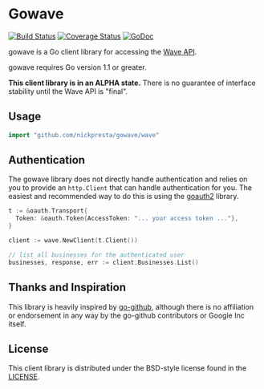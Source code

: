 # Gowave

[![Build Status](https://travis-ci.org/nickpresta/gowave.png?branch=master)](https://travis-ci.org/nickpresta/gowave)
[![Coverage Status](https://coveralls.io/repos/nickpresta/gowave/badge.png?branch=master)](https://coveralls.io/r/nickpresta/gowave?branch=master)
[![GoDoc](https://godoc.org/github.com/nickpresta/gowave/wave?status.png)](https://godoc.org/github.com/nickpresta/gowave/wave)

gowave is a Go client library for accessing the [Wave API](https://developer.waveapps.com).

gowave requires Go version 1.1 or greater.

**This client library is in an ALPHA state.** There is no guarantee of interface stability until the Wave API is "final".

## Usage

```go
import "github.com/nickpresta/gowave/wave"
```

## Authentication

The gowave library does not directly handle authentication and relies on you to provide an `http.Client` that can handle authentication for you.
The easiest and recommended way to do this is using the [goauth2](https://code.google.com/p/goauth2/) library.

```go
t := &oauth.Transport{
  Token: &oauth.Token{AccessToken: "... your access token ..."},
}

client := wave.NewClient(t.Client())

// list all businesses for the authenticated user
businesses, response, err := client.Businesses.List()
```

## Thanks and Inspiration

This library is heavily inspired by [go-github](https://github.com/google/go-github), although there is no affiliation
or endorsement in any way by the go-github contributors or Google Inc itself.

## License

This client library is distributed under the BSD-style license found in the [LICENSE](./LICENSE).
